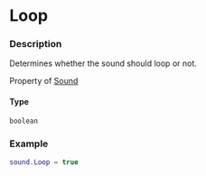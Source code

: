 # Loop

### Description

Determines whether the sound should loop or not.

Property of [Sound](/classes/Sound/)

#### Type

`boolean`

### Example

```lua
sound.Loop = true
```
